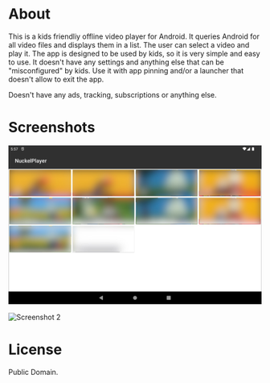# About

This is a kids friendliy offline video player for Android. It queries Android for all video files 
and displays them in a list. The user can select a video and play it. The app is designed to be 
used by kids, so it is very simple and easy to use. It doesn't have any settings and anything
else that can be "misconfigured" by kids.
Use it with app pinning and/or a launcher that doesn't allow to exit the app.

Doesn't have any ads, tracking, subscriptions or anything else.

# Screenshots

![Screenshot 1](screenshot_overview.jpg)

![Screenshot 2](screenshot_player.jpg)

# License

Public Domain.
